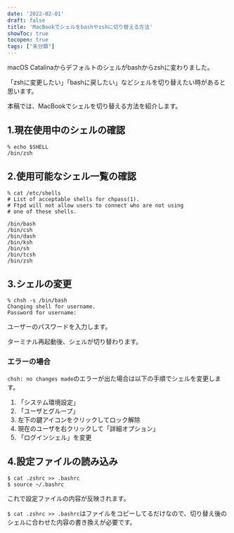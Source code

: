 ```yaml
---
date: '2022-02-01'
draft: false
title: 'MacBookでシェルをbashやzshに切り替える方法'
showToc: true
tocopen: true
tags: ["未分類"]
---
```


macOS Catalinaからデフォルトのシェルがbashからzshに変わりました。

「zshに変更したい」「bashに戻したい」などシェルを切り替えたい時があると思います。

本稿では、MacBookでシェルを切り替える方法を紹介します。

## 1.現在使用中のシェルの確認

```
% echo $SHELL
/bin/zsh
```

## 2.使用可能なシェル一覧の確認

```
% cat /etc/shells
# List of acceptable shells for chpass(1).
# Ftpd will not allow users to connect who are not using
# one of these shells.

/bin/bash
/bin/csh
/bin/dash
/bin/ksh
/bin/sh
/bin/tcsh
/bin/zsh
```

## 3.シェルの変更

```
% chsh -s /bin/bash
Changing shell for username.
Password for username:
```
ユーザーのパスワードを入力します。

ターミナル再起動後、シェルが切り替わります。

### エラーの場合
`chsh: no changes made`のエラーが出た場合は以下の手順でシェルを変更します。

1. 「システム環境設定」
1. 「ユーザとグループ」
1. 左下の鍵アイコンをクリックしてロック解除
1. 現在のユーザを右クリックして「詳細オプション」
1. 「ログインシェル」を変更

## 4.設定ファイルの読み込み

```
$ cat .zshrc >> .bashrc
$ source ~/.bashrc
```
これで設定ファイルの内容が反映されます。

`$ cat .zshrc >> .bashrc`はファイルをコピーしてるだけなので、切り替え後のシェルに合わせた内容の書き換えが必要です。
